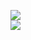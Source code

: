 [![](https://img.shields.io/badge/Made%20With-Github%20Spray-lightgrey.svg?style=for-the-badge&logo=github)](https://github.com/Annihil/github-spray#4824)  
[![](https://i.imgur.com/2DrTn0Z.gif)](https://github.com/Annihil/github-spray)